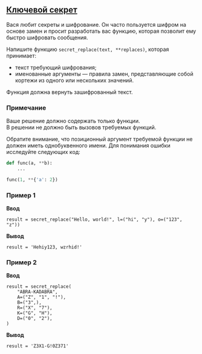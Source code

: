 ## [Ключевой секрет](../../../solutions/4.2/42_j.py)

Вася любит секреты и шифрование. Он часто пользуется шифром на основе замен и просит разработать вас функцию, которая позволит ему быстро шифровать сообщения.

Напишите функцию `secret_replace(text, **replaces)`, которая принимает:

- текст требующий шифрования;
- именованные аргументы — правила замен, представляющие собой кортежи из одного или нескольких значений.

Функция должна вернуть зашифрованный текст.

### Примечание

Ваше решение должно содержать только функции.\
В решении не должно быть вызовов требуемых функций.

Обратите внимание, что позиционный аргумент требуемой функции не должен иметь однобуквенного имени. Для понимания ошибки исследуйте следующих код:

```python
def func(a, **b):
    ...

func(1, **{'a': 2})
```

### Пример 1

__Ввод__
```plaintext
result = secret_replace("Hello, world!", l=("hi", "y"), o=("123", "z"))
```

__Вывод__
```plaintext
result = 'Hehiy123, wzrhid!'
```

### Пример 2

__Ввод__
```plaintext
result = secret_replace(
    "ABRA-KADABRA",
    A=("Z", "1", "!"),
    B=("3",),
    R=("X", "7"),
    K=("G", "H"),
    D=("0", "2"),
)
```

__Вывод__
```plaintext
result = 'Z3X1-G!0Z371'
```
